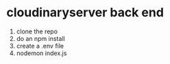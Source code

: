 # cloudinaryserver back end

1) clone the repo
2) do an npm install
3) create a .env file
4) nodemon index.js

